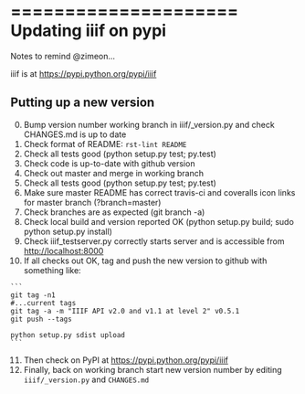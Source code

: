 =====================
Updating iiif on pypi
=====================

Notes to remind @zimeon...

iiif is at <https://pypi.python.org/pypi/iiif>

Putting up a new version
------------------------

  0. Bump version number working branch in iiif/_version.py and check CHANGES.md is up to date
  1. Check format of README: `rst-lint README`
  2. Check all tests good (python setup.py test; py.test)
  3. Check code is up-to-date with github version
  4. Check out master and merge in working branch
  5. Check all tests good (python setup.py test; py.test)
  6. Make sure master README has correct travis-ci and coveralls icon links for master branch (?branch=master)
  7. Check branches are as expected (git branch -a)
  8. Check local build and version reported OK (python setup.py build; sudo python setup.py install)
  9. Check iiif_testserver.py correctly starts server and is accessible from <http://localhost:8000>
  10. If all checks out OK, tag and push the new version to github with something like:

    ```
    git tag -n1
    #...current tags
    git tag -a -m "IIIF API v2.0 and v1.1 at level 2" v0.5.1
    git push --tags

    python setup.py sdist upload
    ```

  11. Then check on PyPI at <https://pypi.python.org/pypi/iiif>
  12. Finally, back on working branch start new version number by editing `iiif/_version.py` and `CHANGES.md`

